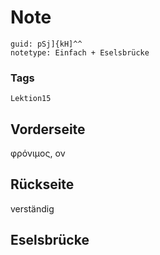 # Note
```
guid: pSj]{kH]^^
notetype: Einfach + Eselsbrücke
```

### Tags
```
Lektion15
```

## Vorderseite
φρόνιμος, ον

## Rückseite
verständig

## Eselsbrücke

